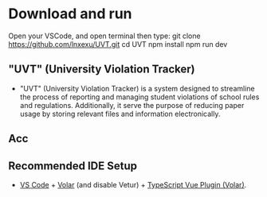 # Download and run

Open your VSCode, and open terminal then type:
git clone https://github.com/lnxexu/UVT.git
cd UVT
npm install
npm run dev


## "UVT" (University Violation Tracker)

- "UVT" (University Violation Tracker) is a system designed to streamline the process of reporting and managing student violations of school rules and regulations. Additionally, it serve the purpose of reducing paper usage by storing relevant files and information electronically.


## Acc

## Recommended IDE Setup

- [VS Code](https://code.visualstudio.com/) + [Volar](https://marketplace.visualstudio.com/items?itemName=Vue.volar) (and disable Vetur) + [TypeScript Vue Plugin (Volar)](https://marketplace.visualstudio.com/items?itemName=Vue.vscode-typescript-vue-plugin).


